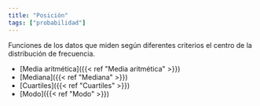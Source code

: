 ```yaml
---
title: "Posición"
tags: ["probabilidad"]
---
```

Funciones de los datos que miden según diferentes criterios el centro de la distribución de frecuencia.

- [Media aritmética]({{< ref "Media aritmética" >}})
- [Mediana]({{< ref "Mediana" >}})
- [Cuartiles]({{< ref "Cuartiles" >}})
- [Modo]({{< ref "Modo" >}})